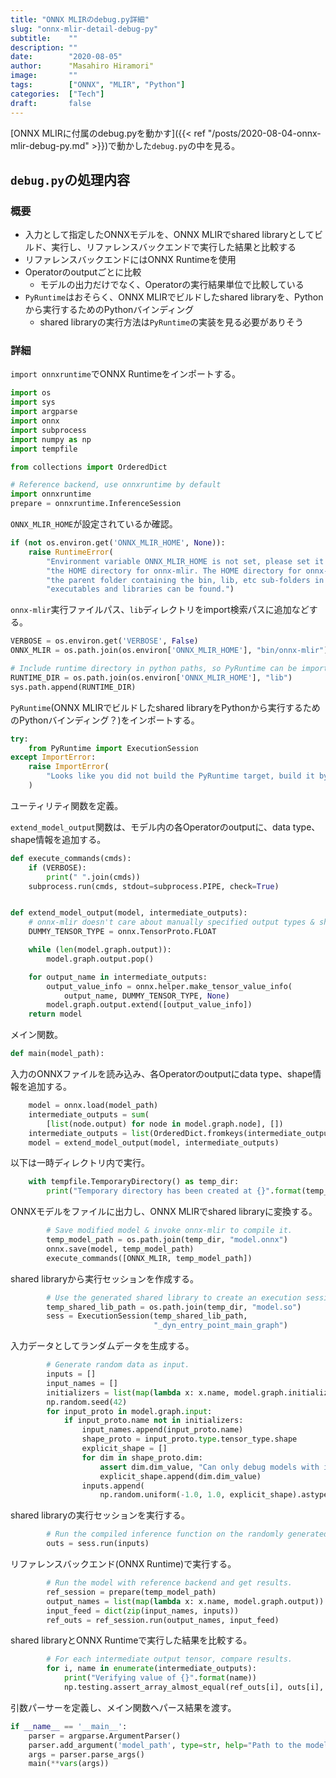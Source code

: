 ```yaml
---
title: "ONNX MLIRのdebug.py詳細"
slug: "onnx-mlir-detail-debug-py"
subtitle:    ""
description: ""
date:        "2020-08-05"
author:      "Masahiro Hiramori"
image:       ""
tags:        ["ONNX", "MLIR", "Python"]
categories:  ["Tech"]
draft:       false
---
```


[ONNX MLIRに付属のdebug.pyを動かす]({{< ref "/posts/2020-08-04-onnx-mlir-debug-py.md" >}})で動かした`debug.py`の中を見る。

## `debug.py`の処理内容

### 概要

- 入力として指定したONNXモデルを、ONNX MLIRでshared libraryとしてビルド、実行し、リファレンスバックエンドで実行した結果と比較する
- リファレンスバックエンドにはONNX Runtimeを使用
- Operatorのoutputごとに比較
  - モデルの出力だけでなく、Operatorの実行結果単位で比較している
- `PyRuntime`はおそらく、ONNX MLIRでビルドしたshared libraryを、Pythonから実行するためのPythonバインディング
  - shared libraryの実行方法は`PyRuntime`の実装を見る必要がありそう

### 詳細

`import onnxruntime`でONNX Runtimeをインポートする。

```python
import os
import sys
import argparse
import onnx
import subprocess
import numpy as np
import tempfile

from collections import OrderedDict

# Reference backend, use onnxruntime by default
import onnxruntime
prepare = onnxruntime.InferenceSession
```

`ONNX_MLIR_HOME`が設定されているか確認。

```python
if (not os.environ.get('ONNX_MLIR_HOME', None)):
    raise RuntimeError(
        "Environment variable ONNX_MLIR_HOME is not set, please set it to the path to "
        "the HOME directory for onnx-mlir. The HOME directory for onnx-mlir refers to "
        "the parent folder containing the bin, lib, etc sub-folders in which ONNX-MLIR "
        "executables and libraries can be found.")
```

`onnx-mlir`実行ファイルパス、`lib`ディレクトリをimport検索パスに追加などする。

```python
VERBOSE = os.environ.get('VERBOSE', False)
ONNX_MLIR = os.path.join(os.environ['ONNX_MLIR_HOME'], "bin/onnx-mlir")

# Include runtime directory in python paths, so PyRuntime can be imported.
RUNTIME_DIR = os.path.join(os.environ['ONNX_MLIR_HOME'], "lib")
sys.path.append(RUNTIME_DIR)
```

`PyRuntime`(ONNX MLIRでビルドしたshared libraryをPythonから実行するためのPythonバインディング？)をインポートする。

```python
try:
    from PyRuntime import ExecutionSession
except ImportError:
    raise ImportError(
        "Looks like you did not build the PyRuntime target, build it by running `make PyRuntime`."
    )
```

ユーティリティ関数を定義。

`extend_model_output`関数は、モデル内の各Operatorのoutputに、data type、shape情報を追加する。

```python
def execute_commands(cmds):
    if (VERBOSE):
        print(" ".join(cmds))
    subprocess.run(cmds, stdout=subprocess.PIPE, check=True)


def extend_model_output(model, intermediate_outputs):
    # onnx-mlir doesn't care about manually specified output types & shapes.
    DUMMY_TENSOR_TYPE = onnx.TensorProto.FLOAT

    while (len(model.graph.output)):
        model.graph.output.pop()

    for output_name in intermediate_outputs:
        output_value_info = onnx.helper.make_tensor_value_info(
            output_name, DUMMY_TENSOR_TYPE, None)
        model.graph.output.extend([output_value_info])
    return model
```

メイン関数。

```python
def main(model_path):
```

入力のONNXファイルを読み込み、各Operatorのoutputにdata type、shape情報を追加する。

```python
    model = onnx.load(model_path)
    intermediate_outputs = sum(
        [list(node.output) for node in model.graph.node], [])
    intermediate_outputs = list(OrderedDict.fromkeys(intermediate_outputs))
    model = extend_model_output(model, intermediate_outputs)
```

以下は一時ディレクトリ内で実行。

```python
    with tempfile.TemporaryDirectory() as temp_dir:
        print("Temporary directory has been created at {}".format(temp_dir))
```

ONNXモデルをファイルに出力し、ONNX MLIRでshared libraryに変換する。

```python
        # Save modified model & invoke onnx-mlir to compile it.
        temp_model_path = os.path.join(temp_dir, "model.onnx")
        onnx.save(model, temp_model_path)
        execute_commands([ONNX_MLIR, temp_model_path])
```

shared libraryから実行セッションを作成する。

```python
        # Use the generated shared library to create an execution session.
        temp_shared_lib_path = os.path.join(temp_dir, "model.so")
        sess = ExecutionSession(temp_shared_lib_path,
                                "_dyn_entry_point_main_graph")
```

入力データとしてランダムデータを生成する。

```python
        # Generate random data as input.
        inputs = []
        input_names = []
        initializers = list(map(lambda x: x.name, model.graph.initializer))
        np.random.seed(42)
        for input_proto in model.graph.input:
            if input_proto.name not in initializers:
                input_names.append(input_proto.name)
                shape_proto = input_proto.type.tensor_type.shape
                explicit_shape = []
                for dim in shape_proto.dim:
                    assert dim.dim_value, "Can only debug models with inputs that have explicit shapes."
                    explicit_shape.append(dim.dim_value)
                inputs.append(
                    np.random.uniform(-1.0, 1.0, explicit_shape).astype(np.float32))
```

shared libraryの実行セッションを実行する。

```python
        # Run the compiled inference function on the randomly generated data.
        outs = sess.run(inputs)
```

リファレンスバックエンド(ONNX Runtime)で実行する。

```python
        # Run the model with reference backend and get results.
        ref_session = prepare(temp_model_path)
        output_names = list(map(lambda x: x.name, model.graph.output))
        input_feed = dict(zip(input_names, inputs))
        ref_outs = ref_session.run(output_names, input_feed)
```

shared libraryとONNX Runtimeで実行した結果を比較する。

```python
        # For each intermediate output tensor, compare results.
        for i, name in enumerate(intermediate_outputs):
            print("Verifying value of {}".format(name))
            np.testing.assert_array_almost_equal(ref_outs[i], outs[i], decimal=5)
```

引数パーサーを定義し、メイン関数へパース結果を渡す。

```python
if __name__ == '__main__':
    parser = argparse.ArgumentParser()
    parser.add_argument('model_path', type=str, help="Path to the model to debug.")
    args = parser.parse_args()
    main(**vars(args))
```
